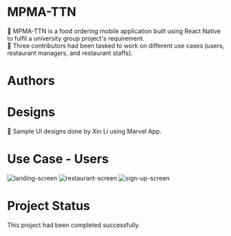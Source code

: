 # MPMA-TTN
:spaghetti: MPMA-TTN is a food ordering mobile application built using React Native to fulfil a university group project's requirement. <br />
:speech_balloon: Three contributors had been tasked to work on different use cases (users, restaurant managers, and restaurant staffs). 

# Authors


# Designs
:art: Sample UI designs done by Xin Li using Marvel App.

# Use Case - Users
![landing-screen](https://user-images.githubusercontent.com/72306553/229395685-e0b4bd84-1c2c-4058-99d8-fae0b7d93557.PNG)
![restaurant-screen](https://user-images.githubusercontent.com/72306553/229395799-5d65ec12-a1b3-4ce7-b461-b55f2e8a49fc.PNG)
![sign-up-screen](https://user-images.githubusercontent.com/72306553/229396060-9d89e97e-d585-4678-afe5-09d6015adf12.PNG)

# Project Status
This project had been completed successfully.
